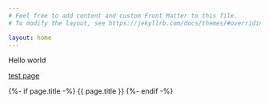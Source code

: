```yaml
---
# Feel free to add content and custom Front Matter to this file.
# To modify the layout, see https://jekyllrb.com/docs/themes/#overriding-theme-defaults

layout: home
---
```


Hello world

[test page](test.html)

{%- if page.title -%}
  {{ page.title }}
{%- endif -%}
